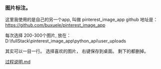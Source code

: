 
### 图片标注。

这里我使用的是自己的另一个app, 叫做 pinterest_image_app
github 地址是： https://github.com/buxuele/pinterest_image_app

每次选择 200-300个图片, 放在：
D:\fullStack\pinterest_image_app\python_api\user_uploads

其实可以一目一行。 选择喜欢的图片， 右键保存到桌面。 
剩下的都删掉。

[过程说明.md](%B9%FD%B3%CC%CB%B5%C3%F7.md)